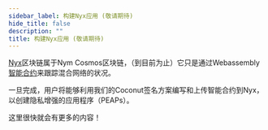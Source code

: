 ```yaml
---
sidebar_label: 构建Nyx应用 (敬请期待)
hide_title: false
description: ""
title: 构建Nyx应用 (敬请期待)
---
```


[Nyx](https://blog.nymtech.net/nym-now-supports-smart-contracts-2186da46bc7f)区块链属于Nym Cosmos区块链，（到目前为止）它只是通过Webassembly[智能合约](https://github.com/nymtech/nym/tree/develop/contracts)来跟踪混合网络的状况。

一旦完成，用户将能够利用我们的Coconut签名方案编写和上传智能合约到Nyx，以创建隐私增强的应用程序（PEAPs）。

这里很快就会有更多的内容！